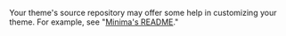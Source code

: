 Your theme's source repository may offer some help in customizing your theme. For example, see "[Minima's README](https://github.com/jekyll/minima#customizing-templates)."
